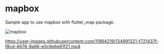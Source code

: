 # mapbox
Sample app to use mapbox with flutter_map package.

![mapbox](https://user-images.githubusercontent.com/11964219/134991286-30285a51-4ad3-4ed3-9483-78023d88507d.jpg)


https://user-images.githubusercontent.com/11964219/134991321-f721437f-f8cd-4676-8a66-e0c8e6e61f21.mp4


